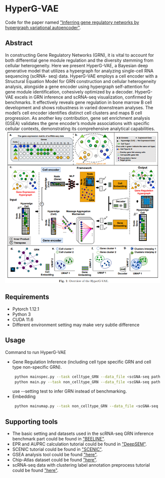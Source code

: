# HyperG-VAE
Code for the paper named ["Inferring gene regulatory networks by hypergraph variational autoencoder"](https://github.com/guangxinsuuu/HyperG-VAE). 

## Abstract
In constructing Gene Regulatory Networks (GRN), it is vital to account for
both differential gene module regulation and the diversity stemming from cellular
heterogeneity. Here we present HyperG-VAE, a Bayesian deep generative model
that utilizes a hypergraph for analyzing single-cell RNA sequencing (scRNA-
seq) data. HyperG-VAE employs a cell encoder with a Structural Equation
Model for GRN construction and cellular heterogeneity analysis, alongside a gene
encoder using hypergraph self-attention for gene module identification, cohesively
optimized by a decoder. HyperG-VAE excels in GRN inference and scRNA-seq
visualization, confirmed by benchmarks. It effectively reveals gene regulation in
bone marrow B cell development and shows robustness in varied downstream
analyses. The model’s cell encoder identifies distinct cell clusters and maps B cell
progression. As another key contribution, gene set enrichment analysis (GSEA)
validates the gene encoder’s module associations with specific cellular contexts,
demonstrating its comprehensive analytical capabilities.
![demo](framework.png)

## Requirements
* Pytorch 1.12.1
* Python 3
* CUDA 11.6
* Different environment setting may make very subtle difference

## Usage
Command to run HyperG-VAE 
- Gene Regulation Inference (including cell type specific GRN and cell type non-specific GRN). 
	```sh
     python mainspec.py --task celltype_GRN --data_file <scGNA-seq path> --save_name <output path> --setting test
	 python main.py --task non_celltype_GRN --data_file <scGNA-seq path> --save_name <output path> --setting test
	 ```
     use --setting test to infer GRN instead of benchmarking.
- Embedding  
	```sh
     python mainumap.py --task non_celltype_GRN --data_file <scGNA-seq path> --save_name <output path>
	 ```

## Supporting tools
* The basic setting and datasets used in the scRNA-seq GRN inference benchmark part could be found in ["BEELINE"](https://github.com/murali-group/BEELINE).
* EPR and AUPRC calculation tutorial could be found in ["DeepSEM"](https://github.com/HantaoShu/DeepSEM/tree/master/tutorial).
* SCENIC tutorial could be found in ["SCENIC"](https://github.com/aertslab/pySCENIC).
* GSEA analysis tool could be found ["here"](https://metascape.org/gp/index.html#/main/step1).
* Chip-Atlas dataset could be found ["here"](https://chip-atlas.org/target_genes).
* scRNA-seq data with clustering label annotation preprocess tutorial could be found ["here"](https://github.com/hemberg-lab/scRNA.seq.datasets).

